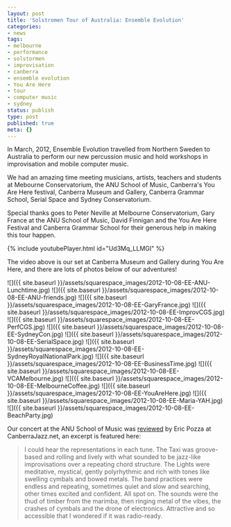```yaml
---
layout: post
title: 'Solstromen Tour of Australia: Ensemble Evolution'
categories:
- news
tags:
- melbourne
- performance
- solstormen
- improvisation
- canberra
- ensemble evolution
- You Are Here
- tour
- computer music
- sydney
status: publish
type: post
published: true
meta: {}
---
```


In March, 2012, Ensemble Evolution travelled from Northern Sweden to Australia to perform our new percussion music and hold workshops in improvisation and mobile computer music.

We had an amazing time meeting musicians, artists, teachers and students at Mebourne Conservatorium, the ANU School of Music, Canberra's You Are Here festival, Canberra Museum and Gallery, Canberra Grammar School, Serial Space and Sydney Conservatorium.

Special thanks goes to Peter Neville at Melbourne Conservatorium, Gary France at the ANU School of Music, David Finnigan and the You Are Here Festival and Canberra Grammar School for their generous help in making this tour happen.

<!-- https://youtu.be/Ud3Mq_LLMGI -->

{% include youtubePlayer.html id="Ud3Mq_LLMGI" %}

The video above is our set at Canberra Museum and Gallery during You Are Here, and there are lots of photos below of our adventures!

![]({{ site.baseurl }}/assets/squarespace_images/2012-10-08-EE-ANU-Lunchtime.jpg)
![]({{ site.baseurl }}/assets/squarespace_images/2012-10-08-EE-ANU-friends.jpg)
![]({{ site.baseurl }}/assets/squarespace_images/2012-10-08-EE-GaryFrance.jpg)
![]({{ site.baseurl }}/assets/squarespace_images/2012-10-08-EE-ImprovCGS.jpg)
![]({{ site.baseurl }}/assets/squarespace_images/2012-10-08-EE-PerfCGS.jpg)
![]({{ site.baseurl }}/assets/squarespace_images/2012-10-08-EE-SydneyCon.jpg)
![]({{ site.baseurl }}/assets/squarespace_images/2012-10-08-EE-SerialSpace.jpg)
![]({{ site.baseurl }}/assets/squarespace_images/2012-10-08-EE-SydneyRoyalNationalPark.jpg)
![]({{ site.baseurl }}/assets/squarespace_images/2012-10-08-EE-BusinessTime.jpg)
![]({{ site.baseurl }}/assets/squarespace_images/2012-10-08-EE-VCAMelbourne.jpg)
![]({{ site.baseurl }}/assets/squarespace_images/2012-10-08-EE-MelbourneCoffee.jpg)
![]({{ site.baseurl }}/assets/squarespace_images/2012-10-08-EE-YouAreHere.jpg)
![]({{ site.baseurl }}/assets/squarespace_images/2012-10-08-EE-Maria-YAH.jpg)
![]({{ site.baseurl }}/assets/squarespace_images/2012-10-08-EE-BeachParty.jpg)

Our concert at the ANU School of Music was [reviewed](http://canberrajazz.blogspot.com.au/2012/03/joy-of-buses.html) by Eric Pozza at CanberraJazz.net, an excerpt is featured here:

>I could hear the representations in each tune. The Taxi was groove-based and rolling and lively with what sounded to be jazz-like improvisations over a repeating chord structure. The Lights were meditative, mystical, gently polyrhythmic and rich with tones like swelling cymbals and bowed metals. The band practices were endless and repeating, sometimes quiet and slow and searching, other times excited and confident. All spot on. The sounds were the thud of timber from the marimba, then ringing metal of the vibes, the crashes of cymbals and the drone of electronics. Attractive and so accessible that I wondered if it was radio-ready.
